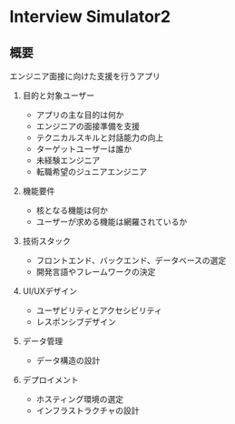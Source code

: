 # Interview Simulator2

## 概要
エンジニア面接に向けた支援を行うアプリ

1. 目的と対象ユーザー
   - アプリの主な目的は何か
    - エンジニアの面接準備を支援
    - テクニカルスキルと対話能力の向上
   - ターゲットユーザーは誰か
    - 未経験エンジニア
    - 転職希望のジュニアエンジニア

2. 機能要件
   - 核となる機能は何か
   - ユーザーが求める機能は網羅されているか

3. 技術スタック
   - フロントエンド、バックエンド、データベースの選定
   - 開発言語やフレームワークの決定

4. UI/UXデザイン
   - ユーザビリティとアクセシビリティ
   - レスポンシブデザイン

5. データ管理
   - データ構造の設計

6. デプロイメント
    - ホスティング環境の選定
    - インフラストラクチャの設計

